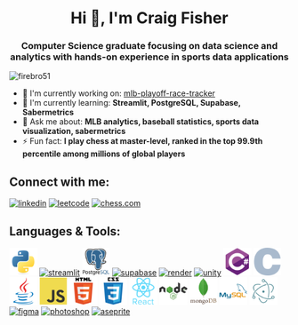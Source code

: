 <h1 align="center">Hi 👋, I'm Craig Fisher</h1>
<h3 align="center">Computer Science graduate focusing on data science and analytics with hands-on experience in sports data applications</h3>

<p align="left"> <img src="https://komarev.com/ghpvc/?username=firebro51&label=Profile%20views&color=0e75b6&style=flat" alt="firebro51" /> </p>

- 🔭 I'm currently working on: [mlb-playoff-race-tracker](https://github.com/Firebro51/mlb-playoff-race-tracker)
- 🌱 I'm currently learning: **Streamlit, PostgreSQL, Supabase, Sabermetrics**
- 💬 Ask me about: **MLB analytics, baseball statistics, sports data visualization, sabermetrics**
- ⚡ Fun fact: **I play chess at master-level, ranked in the top 99.9th percentile among millions of global players**

<div align="left">

## Connect with me:
<p align="left">
<a href="https://linkedin.com/in/craigfisher-dev" target="blank"><img src="https://raw.githubusercontent.com/rahuldkjain/github-profile-readme-generator/master/src/images/icons/Social/linked-in-alt.svg" alt="linkedin" height="40" width="50" /></a>
<a href="https://www.leetcode.com/firebro51" target="blank"><img src="https://raw.githubusercontent.com/rahuldkjain/github-profile-readme-generator/master/src/images/icons/Social/leet-code.svg" alt="leetcode" height="36" width="48" /></a>
<a href="https://www.chess.com/stats/live/rapid/firebro51/0" target="blank"><img src="https://i.ibb.co/ccDPDRxc/chesscom-logo-pawn.png" alt="chess.com" height="40" width="27"/></a>
</p>

## Languages & Tools:

<p align="left">
<!-- Data Science & Analytics -->
<a href="https://www.python.org" target="_blank" rel="noreferrer"><img src="https://raw.githubusercontent.com/devicons/devicon/master/icons/python/python-original.svg" alt="python" width="50" height="50"/></a>
<a href="https://streamlit.io/" target="_blank" rel="noreferrer"><img src="https://streamlit.io/images/brand/streamlit-mark-color.png" alt="streamlit" width="50" height="50"/></a>
<a href="https://www.postgresql.org" target="_blank" rel="noreferrer"><img src="https://raw.githubusercontent.com/devicons/devicon/master/icons/postgresql/postgresql-original-wordmark.svg" alt="postgresql" width="50" height="50"/></a>
<a href="https://supabase.com/" target="_blank" rel="noreferrer"><img src="https://www.vectorlogo.zone/logos/supabase/supabase-icon.svg" alt="supabase" width="50" height="50"/></a>
<a href="https://render.com/" target="_blank" rel="noreferrer"><img src="https://i.ibb.co/5QVd7HS/render-seeklogo.png" alt="render" width="50" height="50"/></a>
<!-- Game Development -->
<a href="https://unity.com/" target="_blank" rel="noreferrer"><img src="https://www.vectorlogo.zone/logos/unity3d/unity3d-icon.svg" alt="unity" width="50" height="50"/></a>
<!-- Other Programming Languages -->
<a href="https://www.w3schools.com/cs/" target="_blank" rel="noreferrer"><img src="https://raw.githubusercontent.com/devicons/devicon/master/icons/csharp/csharp-original.svg" alt="csharp" width="50" height="50"/></a>
<a href="https://www.cprogramming.com/" target="_blank" rel="noreferrer"><img src="https://raw.githubusercontent.com/devicons/devicon/master/icons/c/c-original.svg" alt="c" width="50" height="50"/></a>
<a href="https://www.java.com" target="_blank" rel="noreferrer"><img src="https://raw.githubusercontent.com/devicons/devicon/master/icons/java/java-original.svg" alt="java" width="50" height="50"/></a>
<a href="https://developer.mozilla.org/en-US/docs/Web/JavaScript" target="_blank" rel="noreferrer"><img src="https://raw.githubusercontent.com/devicons/devicon/master/icons/javascript/javascript-original.svg" alt="javascript" width="50" height="50"/></a>
<!-- Web Development -->
<a href="https://www.w3.org/html/" target="_blank" rel="noreferrer"><img src="https://raw.githubusercontent.com/devicons/devicon/master/icons/html5/html5-original-wordmark.svg" alt="html5" width="50" height="50"/></a>
<a href="https://www.w3schools.com/css/" target="_blank" rel="noreferrer"><img src="https://raw.githubusercontent.com/devicons/devicon/master/icons/css3/css3-original-wordmark.svg" alt="css3" width="50" height="50"/></a>
<a href="https://reactjs.org/" target="_blank" rel="noreferrer"><img src="https://raw.githubusercontent.com/devicons/devicon/master/icons/react/react-original-wordmark.svg" alt="react" width="50" height="50"/></a>
<a href="https://nodejs.org" target="_blank" rel="noreferrer"><img src="https://raw.githubusercontent.com/devicons/devicon/master/icons/nodejs/nodejs-original-wordmark.svg" alt="nodejs" width="50" height="50"/></a>
<!-- Databases & Other Tools -->
<a href="https://www.mongodb.com/" target="_blank" rel="noreferrer"><img src="https://raw.githubusercontent.com/devicons/devicon/master/icons/mongodb/mongodb-original-wordmark.svg" alt="mongodb" width="50" height="50"/></a>
<a href="https://www.mysql.com/" target="_blank" rel="noreferrer"><img src="https://raw.githubusercontent.com/devicons/devicon/master/icons/mysql/mysql-original-wordmark.svg" alt="mysql" width="50" height="50"/></a>
<a href="https://www.electronjs.org" target="_blank" rel="noreferrer"><img src="https://raw.githubusercontent.com/devicons/devicon/master/icons/electron/electron-original.svg" alt="electron" width="50" height="50"/></a>
<!-- Design & Creative Tools -->
<a href="https://www.figma.com/" target="_blank" rel="noreferrer"><img src="https://cdn.jsdelivr.net/gh/devicons/devicon@latest/icons/figma/figma-original.svg" alt="figma" width="50" height="50"/></a>
<a href="https://www.photoshop.com/en" target="_blank" rel="noreferrer"><img src="https://cdn.jsdelivr.net/gh/devicons/devicon@latest/icons/photoshop/photoshop-original.svg" alt="photoshop" width="50" height="50"/></a>
<a href="https://www.aseprite.org/" target="_blank" rel="noreferrer"><img src="https://i.ibb.co/d0BFCHgD/aseprite-seeklogo.png" alt="aseprite" width="47" height="50"/></a>
</p>

</div>
